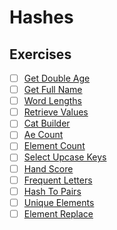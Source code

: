 # Hashes




## Exercises

- [ ] [Get Double Age](.)
- [ ] [Get Full Name](.)
- [ ] [Word Lengths](.)
- [ ] [Retrieve Values](.)
- [ ] [Cat Builder](.)
- [ ] [Ae Count](.)
- [ ] [Element Count](.)
- [ ] [Select Upcase Keys](.)
- [ ] [Hand Score](.)
- [ ] [Frequent Letters](.)
- [ ] [Hash To Pairs](.)
- [ ] [Unique Elements](.)
- [ ] [Element Replace](.)
